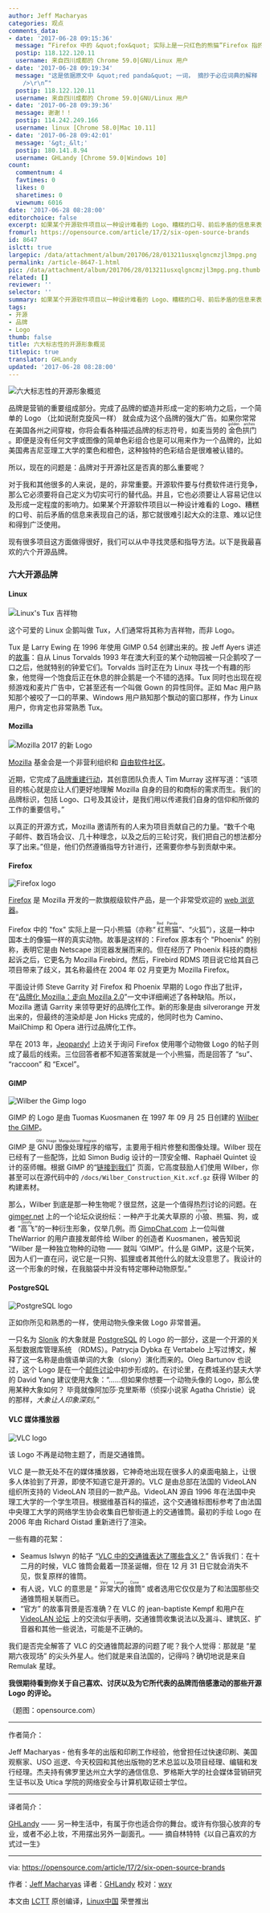 ```yaml
---
author: Jeff Macharyas
categories: 观点
comments_data:
- date: '2017-06-28 09:15:36'
  message: “Firefox 中的 &quot;fox&quot; 实际上是一只红色的熊猫”Firefox 指的是小熊猫，不是大熊猫。
  postip: 118.122.120.11
  username: 来自四川成都的 Chrome 59.0|GNU/Linux 用户
- date: '2017-06-28 09:19:34'
  message: "这是依据原文中 &quot;red panda&quot; 一词， 摘抄于必应词典的解释 “小熊猫（Red Panda），又名红熊猫，也常被称作火狐，也就是很多人喜欢用的浏览器Firefox。Mozilla为用户提供了与小熊猫互动的方法…<br
    />\r\n”"
  postip: 118.122.120.11
  username: 来自四川成都的 Chrome 59.0|GNU/Linux 用户
- date: '2017-06-28 09:39:36'
  message: 谢谢！！
  postip: 114.242.249.166
  username: linux [Chrome 58.0|Mac 10.11]
- date: '2017-06-28 09:42:01'
  message: '&gt;_&lt;'
  postip: 180.141.8.94
  username: GHLandy [Chrome 59.0|Windows 10]
count:
  commentnum: 4
  favtimes: 0
  likes: 0
  sharetimes: 0
  viewnum: 6016
date: '2017-06-28 08:28:00'
editorchoice: false
excerpt: 如果某个开源软件项目以一种设计难看的 Logo、糟糕的口号、前后矛盾的信息来表现自己的话，那它就很难引起大众的注意、难以记住和得到广泛使用。
fromurl: https://opensource.com/article/17/2/six-open-source-brands
id: 8647
islctt: true
largepic: /data/attachment/album/201706/28/013211usxqlgncmzjl3mpg.png
permalink: /article-8647-1.html
pic: /data/attachment/album/201706/28/013211usxqlgncmzjl3mpg.png.thumb.jpg
related: []
reviewer: ''
selector: ''
summary: 如果某个开源软件项目以一种设计难看的 Logo、糟糕的口号、前后矛盾的信息来表现自己的话，那它就很难引起大众的注意、难以记住和得到广泛使用。
tags:
- 开源
- 品牌
- Logo
thumb: false
title: 六大标志性的开源形象概览
titlepic: true
translator: GHLandy
updated: '2017-06-28 08:28:00'
---
```


![六大标志性的开源形象概览](/data/attachment/album/201706/28/013211usxqlgncmzjl3mpg.png "A look at 6 iconic open source brands")


品牌是营销的重要组成部分。完成了品牌的塑造并形成一定的影响力之后，一个简单的 Logo （比如说耐克旋风一样） 就会成为这个品牌的强大广告。如果你常常在美国各州之间穿梭，你将会看各种描述品牌的标志符号，如麦当劳的<ruby> 金色拱门 <rp>  （ </rp> <rt>  golden arches </rt> <rp>  ） </rp></ruby>。即便是没有任何文字或图像的简单色彩组合也是可以用来作为一个品牌的，比如美国弗吉尼亚理工大学的栗色和橙色，这种独特的色彩结合是很难被认错的。


所以，现在的问题是：品牌对于开源社区是否真的那么重要呢？


对于我和其他很多的人来说，是的，非常重要。开源软件要与付费软件进行竞争，那么它必须要将自己定义为切实可行的替代品。并且，它也必须要让人容易记住以及形成一定程度的影响力。如果某个开源软件项目以一种设计难看的 Logo、糟糕的口号、前后矛盾的信息来表现自己的话，那它就很难引起大众的注意、难以记住和得到广泛使用。


现有很多项目这方面做得很好，我们可以从中寻找灵感和指导方法。以下是我最喜欢的六个开源品牌。


### 六大开源品牌


#### Linux


![Linux&#039;s Tux 吉祥物](/data/attachment/album/201706/28/013213rxkm6px1ydzy0a40.png "Linux&amp;#039;s Tux mascot")


这个可爱的 Linux 企鹅叫做 Tux，人们通常将其称为吉祥物，而非 Logo。


Tux 是 Larry Ewing 在 1996 年使用 GIMP 0.54 创建出来的。按 Jeff Ayers 讲述的[故事](https://en.wikipedia.org/wiki/Tux)：自从 Linus Torvalds 1993 年在澳大利亚的某个动物园被一只企鹅咬了一口之后，他就特别的钟爱它们。Torvalds 当时正在为 Linux 寻找一个有趣的形象，他觉得一个饱食后正在休息的胖企鹅是一个不错的选择。Tux 同时也出现在视频游戏和麦片广告中，它甚至还有一个叫做 Gown 的异性同伴。正如 Mac 用户熟知那个被咬了一口的苹果、Windows 用户熟知那个飘动的窗口那样，作为 Linux 用户，你肯定也非常熟悉 Tux。


#### Mozilla


![Mozilla 2017 的新 Logo ](/data/attachment/album/201706/28/013215i1ifxgti1kimx8g8.png "Mozilla new logo 2017")


[Mozilla](https://www.mozilla.org/en-US/) 基金会是一个非营利组织和 [自由软件社区](https://en.wikipedia.org/wiki/Mozilla)。


近期，它完成了[品牌重建行动](https://blog.mozilla.org/opendesign/arrival/)，其创意团队负责人 Tim Murray 这样写道：“该项目的核心就是应让人们更好地理解 Mozilla 自身的目的和商标的需求而生。我们的品牌标识，包括 Logo、口号及其设计，是我们用以传递我们自身的信仰和所做的工作的重要信号。”


以真正的开源方式，Mozilla 邀请所有的人来为项目贡献自己的力量。“数千个电子邮件、数百场会议、几十种理念，以及之后的三轮讨究，我们把自己的想法都分享了出来。”但是，他们仍然遵循指导方针进行，还需要你参与到贡献中来。


#### Firefox


![Firefox logo](/data/attachment/album/201706/28/013217py9dy56llm905lmi.png "Firefox logo")


[Firefox](https://en.wikipedia.org/wiki/Firefox) 是 Mozilla 开发的一款旗舰级软件产品，是一个非常受欢迎的 [web 浏览器](https://en.wikipedia.org/wiki/Web_browser)。


Firefox 中的 "fox" 实际上是一只小熊猫（亦称“<ruby> 红熊猫 <rp>  （ </rp> <rt>  Red Panda </rt> <rp>  ） </rp></ruby>”、“火狐”），这是一种中国本土的像猫一样的真实动物。故事是这样的：Firefox 原本有个 "Phoenix" 的别称，表明它是由 Netscape 浏览器发展而来的。但在经历了 Phoenix 科技的商标起诉之后，它更名为 Mozilla Firebird。然后，Firebird RDMS 项目说它给其自己项目带来了歧义，其名称最终在 2004 年 02 月变更为 Mozilla Firefox。


平面设计师 Steve Garrity 对 Firefox 和 Phoenix 早期的 Logo 作出了批评，在“[品牌化 Mozilla：走向 Mozilla 2.0](http://actsofvolition.com/steven/mozillabranding/)”一文中详细阐述了各种缺陷。所以，Mozilla 邀请 Garrity 来领导更好的品牌化工作。新的形象是由 silverorange 开发出来的，但最终的渲染却是 Jon Hicks 完成的，他同时也为 Camino、MailChimp 和 Opera 进行过品牌化工作。


早在 2013 年，[Jeopardy!](http://www.complex.com/pop-culture/2013/09/firefox-jeopardy-answer) 上边关于询问 Firefox 使用哪个动物做 Logo 的帖子则成了最后的线索。三位回答者都不知道答案就是一个小熊猫，而是回答了 “su”、 “raccoon” 和 “Excel”。


#### GIMP


![Wilber the Gimp logo](/data/attachment/album/201706/28/013219hm8iiebtgrnmimcm.png "Wilber the Gimp logo")


GIMP 的 Logo 是由 Tuomas Kuosmanen 在 1997 年 09 月 25 日创建的 [Wilber the GIMP](https://www.gimp.org/about/ancient_history.html)。


GIMP 是<ruby> GNU 图像处理程序 <rp>  （ </rp> <rt>  GNU Image Manipulation Program </rt> <rp>  ） </rp></ruby>的缩写，主要用于相片修整和图像处理。Wilber 现在已经有了一些配饰，比如 Simon Budig 设计的一顶安全帽、Raphaël Quintet 设计的巫师帽。根据 GIMP 的“[链接到我们](https://www.gimp.org/about/linking.html)” 页面，它高度鼓励人们使用 Wilber，你甚至可以在源代码中的 `/docs/Wilber_Construction_Kit.xcf.gz` 获得 Wilber 的构建素材。


那么，Wilber 到底是那一种生物呢？很显然，这是一个值得热烈讨论的问题。在 [gimper.net](https://gimper.net/threads/what-is-wilber.793/) 上的一个论坛众说纷纭：一种产于北美大草原的<ruby> 小狼 <rp>  （ </rp> <rt>  coyote </rt> <rp>  ） </rp></ruby>、熊猫、狗，或者<ruby> “高飞” <rp>  （ </rp> <rt>  Goofy </rt> <rp>  ） </rp></ruby>的一种衍生形象，仅举几例。而 [GimpChat.com](http://gimpchat.com/viewtopic.php?f=4&t=10265) 上一位叫做 TheWarrior 的用户直接发邮件给 Wilber 的创造者 Kuosmanen，被告知说 “Wilber 是一种独立物种的动物 —— 就叫 ‘GIMP’。什么是 GIMP，这是个玩笑，因为人们一直在问，说它是一只狗、狐狸或者其他什么的就太没意思了。我设计的这一个形象的时候，在我脑袋中并没有特定哪种动物原型。”


#### PostgreSQL


![PostgreSQL logo](/data/attachment/album/201706/28/013221g1ivitsg2jtr0r2h.png "PostgreSQL logo")


正如你所见和熟悉的一样，使用动物头像来做 Logo 非常普遍。


一只名为 [Slonik](http://www.vertabelo.com/blog/notes-from-the-lab/the-history-of-slonik-the-postgresql-elephant-logo) 的大象就是 [PostgreSQL](https://wiki.postgresql.org/wiki/Logo) 的 Logo 的一部分，这是一个开源的关系型数据库管理系统 （RDMS）。Patrycja Dybka 在 Vertabelo 上写过博文，解释了这一名称是由俄语单词的大象（slony）演化而来的。Oleg Bartunov 也说过，这个 Logo 是在一个[邮件讨论](http://www.pgsql.ru/db/mw/msg.html?mid=1238939)中初步形成的。在讨论里，在费城圣约瑟夫大学的 David Yang 建议使用大象：“……但如果你想要一个动物头像的 Logo，那么使用某种大象如何？ 毕竟就像阿加莎·克里斯蒂（侦探小说家 Agatha Christie）说的那样，*大象让人印象深刻*。”


#### VLC 媒体播放器


![VLC logo](/data/attachment/album/201706/28/013223pg2lhhrnvvzrnb8b.png "VLC logo")


该 Logo 不再是动物主题了，而是交通锥筒。


VLC 是一款无处不在的媒体播放器，它神奇地出现在很多人的桌面电脑上，让很多人体验到了开源，即使不知道它是开源的。VLC 是由总部在法国的 VideoLAN 组织所支持的 VideoLAN 项目的一款产品。VideoLAN 源自 1996 年在法国中央理工大学的一个学生项目。根据维基百科的描述，这个交通锥标图标参考了由法国中央理工大学的网络学生协会收集自巴黎街道上的交通锥筒。最初的手绘 Logo 在 2006 年由 Richard Oistad 重新进行了渲染。


一些有趣的花絮：


* Seamus Islwyn 的帖子 “[VLC 中的交通锥表达了哪些含义？](http://www.ehow.com/info_10029162_traffic-cone-mean-vlc.html)” 告诉我们：在十二月的时候，VLC 锥筒会戴着一顶圣诞帽，但在 12 月 31 日它就会消失不见，恢复原样的锥筒。
* 有人说，VLC 的意思是 “<ruby> 非常大的锥筒 <rp>  （ </rp> <rt>  Very Large Cone </rt> <rp>  ） </rp></ruby>” 或者选用它仅仅是为了和法国那些交通锥筒相关联而已。
* “官方” 的故事背景是否准确？在 VLC 的 jean-baptiste Kempf 和用户在 [VideoLAN 论坛](https://forum.videolan.org/viewtopic.php?f=5&t=92513) 上的交流似乎表明，交通锥筒收集说法以及漏斗、建筑区、扩音器和其他一些说法，可能是不正确的。


我们是否完全解答了 VLC 的交通锥筒起源的问题了呢？我个人觉得：那就是 “星期六夜现场” 的尖头外星人。他们就是来自法国的，记得吗？确切地说是来自 Remulak 星球。


**我很期待看到你关于自己喜欢、讨厌以及为它所代表的品牌而倍感激动的那些开源 Logo 的评论。**


（题图：opensource.com）




---


作者简介：


Jeff Macharyas - 他有多年的出版和印刷工作经验，他曾担任过快速印刷、美国观察家、USO 巡逻、今天校园和其他出版物的艺术总监以及项目经理、编辑和发行经理。杰夫持有佛罗里达州立大学的通信信息、罗格斯大学的社会媒体营销研究生证书以及 Utica 学院的网络安全与计算机取证硕士学位。




---


译者简介：


[GHLandy](http://ghlandy.com) —— 另一种生活中，有属于你也适合你的舞台。或许有你狠心放弃的专业，或者不必上妆，不用摆出另外一副面孔。—— 摘自林特特《以自己喜欢的方式过一生》




---


via: <https://opensource.com/article/17/2/six-open-source-brands>


作者：[Jeff Macharyas](https://opensource.com/users/jeffmacharyas) 译者：[GHLandy](https://github.com/GHLandy) 校对：[wxy](https://github.com/wxy)


本文由 [LCTT](https://github.com/LCTT/TranslateProject) 原创编译，[Linux中国](https://linux.cn/) 荣誉推出